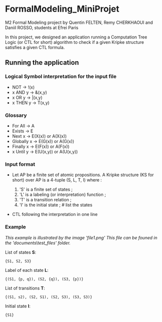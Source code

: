 # FormalModeling_MiniProjet

M2 Formal Modeling project by Quentin FELTEN, Remy CHERKHAOUI and Daniil ROSSO,
students at Efrei Paris

In this project, we designed an application running a Computation Tree Logic (or CTL for short) algorithm to check if a given Kripke structure satisfies a given CTL formula. 

## Running the application

### Logical Symbol interpretation for the input file

- NOT      → !(x)
- x AND y  → &(x,y)
- x OR y   → |(x,y)
- x THEN y → T(x,y)

### Glossary

- For All    → A
- Exists     → E
- Next x     → E(X(x)) or A(X(x))
- Globally x → E(G(x)) or A(G(x))
- Finally x  → E(F(x)) or A(F(x))
- x Until y  → E(U(x,y)) or A(U(x,y))

### Input format

- Let AP be a finite set of atomic propositions. A Kripke structure (KS for short) over AP is a 4-tuple (S, L, T, I) where :

  1. 'S' is a finite set of states ;
  2. 'L' is a labeling (or interpretation) function ;
  3. 'T' is a transition relation ;
  4. 'I' is the initial state ; # list the states

- CTL following the interpretation in one line

### Example

_This example is illustrated by the image 'file1.png'
This file can be founed in the 'documents\test_files' folder._

List of states **S**:

`{S1, S2, S3}`

Label of each state **L**:

`{(S1, {p, q}), (S2, {q}), (S3, {p})}`

List of transitions **T**:

`{(S1, s2), (S2, S1), (S2, S3), (S3, S3)}`

Initial state **I**:

`{S1}`


